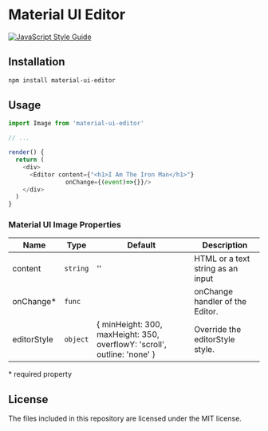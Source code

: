 # Material UI Editor
[![JavaScript Style Guide](https://img.shields.io/badge/code_style-standard-brightgreen.svg)](https://standardjs.com)


## Installation

```sh
npm install material-ui-editor
```

## Usage


```js
import Image from 'material-ui-editor'

// ...

render() {
  return (
    <div>
      <Editor content={"<h1>I Am The Iron Man</h1>"}
                onChange={(event)=>{}}/>
    </div>
  )
}
```

### Material UI Image Properties

|Name               |Type        |Default                                                                     |Description
|-------------------|------------|----------------------------------------------------------------------------|--------------------------------
|content            | `string`   | ''                                                                         | HTML or a text string as an input
|onChange*           | `func`     |                                                                            | onChange handler of the Editor.
|editorStyle        | `object`   | { minHeight: 300, maxHeight: 350, overflowY: 'scroll', outline: 'none' }   | Override the editorStyle style.

\* required property

## License

The files included in this repository are licensed under the MIT license.
